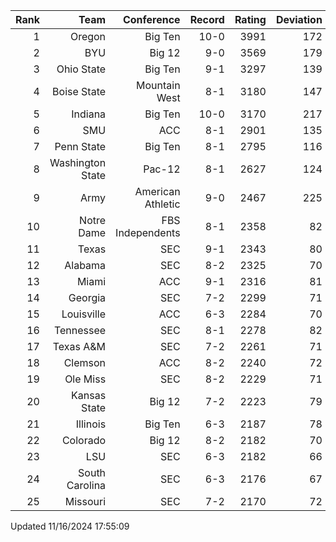 | Rank  | Team                 | Conference           | Record   | Rating | Deviation |
| ---:  | ---:                 | ---:                 | ---:     | ---:   | ---:      |
| 1     | Oregon               | Big Ten              | 10-0     | 3991   | 172       |
| 2     | BYU                  | Big 12               | 9-0      | 3569   | 179       |
| 3     | Ohio State           | Big Ten              | 9-1      | 3297   | 139       |
| 4     | Boise State          | Mountain West        | 8-1      | 3180   | 147       |
| 5     | Indiana              | Big Ten              | 10-0     | 3170   | 217       |
| 6     | SMU                  | ACC                  | 8-1      | 2901   | 135       |
| 7     | Penn State           | Big Ten              | 8-1      | 2795   | 116       |
| 8     | Washington State     | Pac-12               | 8-1      | 2627   | 124       |
| 9     | Army                 | American Athletic    | 9-0      | 2467   | 225       |
| 10    | Notre Dame           | FBS Independents     | 8-1      | 2358   | 82        |
| 11    | Texas                | SEC                  | 9-1      | 2343   | 80        |
| 12    | Alabama              | SEC                  | 8-2      | 2325   | 70        |
| 13    | Miami                | ACC                  | 9-1      | 2316   | 81        |
| 14    | Georgia              | SEC                  | 7-2      | 2299   | 71        |
| 15    | Louisville           | ACC                  | 6-3      | 2284   | 70        |
| 16    | Tennessee            | SEC                  | 8-1      | 2278   | 82        |
| 17    | Texas A&M            | SEC                  | 7-2      | 2261   | 71        |
| 18    | Clemson              | ACC                  | 8-2      | 2240   | 72        |
| 19    | Ole Miss             | SEC                  | 8-2      | 2229   | 71        |
| 20    | Kansas State         | Big 12               | 7-2      | 2223   | 79        |
| 21    | Illinois             | Big Ten              | 6-3      | 2187   | 78        |
| 22    | Colorado             | Big 12               | 8-2      | 2182   | 70        |
| 23    | LSU                  | SEC                  | 6-3      | 2182   | 66        |
| 24    | South Carolina       | SEC                  | 6-3      | 2176   | 67        |
| 25    | Missouri             | SEC                  | 7-2      | 2170   | 72        |

Updated 11/16/2024 17:55:09

